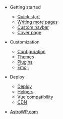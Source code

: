 - Getting started

  - [Quick start](README.md)
  - [Writing more pages](more-pages.md)
  - [Custom navbar](custom-navbar.md)
  - [Cover page](cover.md)

- Customization

  - [Configuration](configuration.md)
  - [Themes](themes.md)
  - [Plugins](plugins.md)
  - [Emoji](emoji.md)

- Deploy

  - [Deploy](deploy.md)
  - [Helpers](helpers.md)
  - [Vue compatibility](vue.md)
  - [CDN](cdn.md)

- [AstroWP.com](https://astrowp.com)
